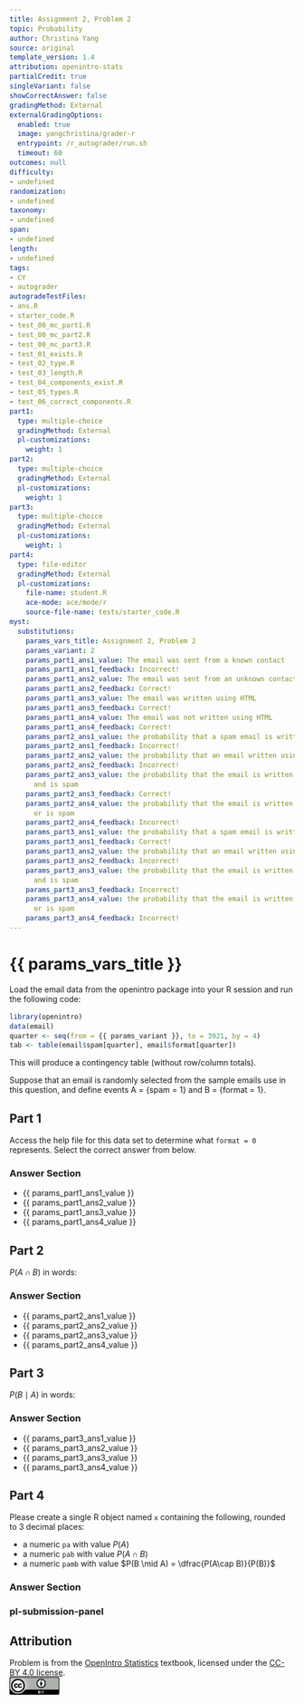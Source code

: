 ```yaml
---
title: Assignment 2, Problem 2
topic: Probability
author: Christina Yang
source: original
template_version: 1.4
attribution: openintro-stats
partialCredit: true
singleVariant: false
showCorrectAnswer: false
gradingMethod: External
externalGradingOptions:
  enabled: true
  image: yangchristina/grader-r
  entrypoint: /r_autograder/run.sh
  timeout: 60
outcomes: null
difficulty:
- undefined
randomization:
- undefined
taxonomy:
- undefined
span:
- undefined
length:
- undefined
tags:
- CY
- autograder
autogradeTestFiles:
- ans.R
- starter_code.R
- test_00_mc_part1.R
- test_00_mc_part2.R
- test_00_mc_part3.R
- test_01_exists.R
- test_02_type.R
- test_03_length.R
- test_04_components_exist.R
- test_05_types.R
- test_06_correct_components.R
part1:
  type: multiple-choice
  gradingMethod: External
  pl-customizations:
    weight: 1
part2:
  type: multiple-choice
  gradingMethod: External
  pl-customizations:
    weight: 1
part3:
  type: multiple-choice
  gradingMethod: External
  pl-customizations:
    weight: 1
part4:
  type: file-editor
  gradingMethod: External
  pl-customizations:
    file-name: student.R
    ace-mode: ace/mode/r
    source-file-name: tests/starter_code.R
myst:
  substitutions:
    params_vars_title: Assignment 2, Problem 2
    params_variant: 2
    params_part1_ans1_value: The email was sent from a known contact
    params_part1_ans1_feedback: Incorrect!
    params_part1_ans2_value: The email was sent from an unknown contact
    params_part1_ans2_feedback: Correct!
    params_part1_ans3_value: The email was written using HTML
    params_part1_ans3_feedback: Correct!
    params_part1_ans4_value: The email was not written using HTML
    params_part1_ans4_feedback: Correct!
    params_part2_ans1_value: the probability that a spam email is written using HTML
    params_part2_ans1_feedback: Incorrect!
    params_part2_ans2_value: the probability that an email written using HTML is spam
    params_part2_ans2_feedback: Incorrect!
    params_part2_ans3_value: the probability that the email is written using HTML
      and is spam
    params_part2_ans3_feedback: Correct!
    params_part2_ans4_value: the probability that the email is written using HTML
      or is spam
    params_part2_ans4_feedback: Incorrect!
    params_part3_ans1_value: the probability that a spam email is written using HTML
    params_part3_ans1_feedback: Correct!
    params_part3_ans2_value: the probability that an email written using HTML is spam
    params_part3_ans2_feedback: Incorrect!
    params_part3_ans3_value: the probability that the email is written using HTML
      and is spam
    params_part3_ans3_feedback: Incorrect!
    params_part3_ans4_value: the probability that the email is written using HTML
      or is spam
    params_part3_ans4_feedback: Incorrect!
---
```

# {{ params_vars_title }}
Load the email data from the openintro package into your R session and run the following code:

```r
library(openintro)
data(email)
quarter <- seq(from = {{ params_variant }}, to = 3921, by = 4)
tab <- table(email$spam[quarter], email$format[quarter])
```

This will produce a contingency table (without row/column totals).

Suppose that an email is randomly selected from the sample emails use in this question, and define events A = {spam = 1} and B = {format = 1}.

## Part 1

Access the help file for this data set to determine what `format = 0` represents. Select the correct answer from below.

### Answer Section

- {{ params_part1_ans1_value }}
- {{ params_part1_ans2_value }}
- {{ params_part1_ans3_value }}
- {{ params_part1_ans4_value }}

## Part 2

$P(A\cap B)$ in words:

### Answer Section

- {{ params_part2_ans1_value }}
- {{ params_part2_ans2_value }}
- {{ params_part2_ans3_value }}
- {{ params_part2_ans4_value }}

## Part 3

$P(B \mid A)$ in words:

### Answer Section

- {{ params_part3_ans1_value }}
- {{ params_part3_ans2_value }}
- {{ params_part3_ans3_value }}
- {{ params_part3_ans4_value }}

## Part 4

Please create a single R object named `x` containing the following, rounded to 3 decimal places:

- a numeric `pa` with value $P(A)$
- a numeric `pab` with value $P(A\cap B)$
- a numeric `pamb` with value $P(B \mid A) = \dfrac{P(A\cap B)}{P(B)}$

### Answer Section

### pl-submission-panel

<pl-external-grader-results></pl-external-grader-results>
<pl-file-preview></pl-file-preview>

<!-- <div class="pl-multiple-choice-feedback">
  Part 1
  {{ params.correct_answers.part1_ans.feedback }}
  {{ params.feedback }}
</div> -->

## Attribution

Problem is from the [OpenIntro Statistics](https://openintro.org/book/os/) textbook, licensed under the [CC-BY 4.0 license](https://creativecommons.org/licenses/by/4.0/).<br>![Image representing the Creative Commons 4.0 BY license.](https://raw.githubusercontent.com/firasm/bits/master/by.png)